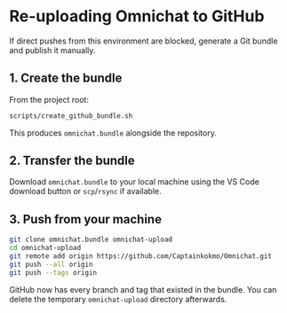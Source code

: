 # Re-uploading Omnichat to GitHub

If direct pushes from this environment are blocked, generate a Git bundle and publish it manually.

## 1. Create the bundle

From the project root:

```bash
scripts/create_github_bundle.sh
```

This produces `omnichat.bundle` alongside the repository.

## 2. Transfer the bundle

Download `omnichat.bundle` to your local machine using the VS Code download button or `scp`/`rsync` if available.

## 3. Push from your machine

```bash
git clone omnichat.bundle omnichat-upload
cd omnichat-upload
git remote add origin https://github.com/Captainkokmo/Omnichat.git
git push --all origin
git push --tags origin
```

GitHub now has every branch and tag that existed in the bundle. You can delete the temporary `omnichat-upload` directory afterwards.
